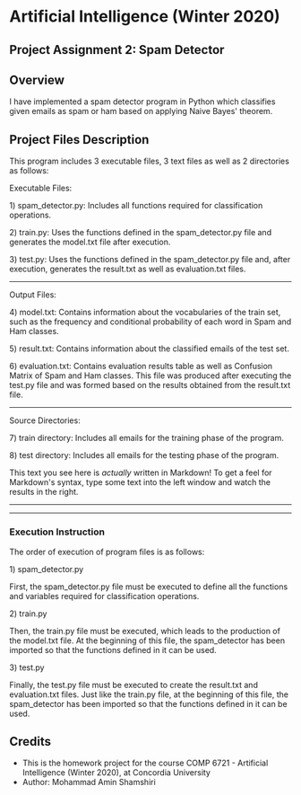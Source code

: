 <h1>Artificial Intelligence (Winter 2020)</h1>

<h2>Project Assignment 2: Spam Detector</h2>



<h2 id="overview"><a class="anchor" name="overview" href="#overview"><span class="octicon octicon-link"></span></a>Overview</h2>
<p>I have implemented a spam detector program in Python which classifies given emails as spam or ham based on applying Naive Bayes' theorem.</p>

<h2 id="explenation-of-submitted-files"><a class="anchor" name="explenation-of-submitted-files" href="#explenation-of-submitted-files"><span class="octicon octicon-link"></span></a>Project Files Description</h2>
<p>This program includes 3 executable files, 3 text files as well as 2 directories as follows:</p>
<p>Executable Files:</p>
<p>  1) spam_detector.py: Includes all functions required for classification operations.</p>
<p>  2) train.py: Uses the functions defined in the spam_detector.py file and generates the model.txt file after execution.</p>
<p>  3) test.py: Uses the functions defined in the spam_detector.py file and, after execution, generates the result.txt as well as evaluation.txt files.</p>
<hr>
<p>Output Files:</p>
<p>  4) model.txt: Contains information about the vocabularies of the train set, such as the frequency and conditional probability of each word in Spam and Ham classes.</p>
<p>  5) result.txt: Contains information about the classified emails of the test set.</p>
<p>  6) evaluation.txt: Contains evaluation results table as well as Confusion Matrix of Spam and Ham classes.
  This file was produced after executing the test.py file and was formed based on the results obtained from the result.txt file.</p>
<hr>
<p>Source Directories:</p>
<p>  7) train directory: Includes all emails for the training phase of the program.</p>
<p>  8) test directory: Includes all emails for the testing phase of the program.</p>
<p>This text you see here is <em>actually</em> written in Markdown! To get a feel for Markdown's syntax, type some text into the left window and watch the results in the right.</p>
<hr>
<hr>
<h3 id="execution-instruction"><a class="anchor" name="execution-instruction" href="#execution-instruction"><span class="octicon octicon-link"></span></a>Execution Instruction</h3>
<p>The order of execution of program files is as follows:</p>
<p>1) spam_detector.py</p>
<p>First, the spam_detector.py file must be executed to define all the functions and variables required for classification operations.</p>
<p>2) train.py</p>
<p>Then, the train.py file must be executed, which leads to the production of the model.txt file. 
At the beginning of this file, the spam_detector has been imported so that the functions defined in it can be used.</p>
<p>3) test.py</p>
<p>Finally, the test.py file must be executed to create the result.txt and evaluation.txt files.
Just like the train.py file, at the beginning of this file, the spam_detector has been imported so that the functions defined in it can be used.</p>





<h2>Credits</h2>
<ul>
  <li>This is the homework project for the course COMP 6721 - Artificial Intelligence (Winter 2020), at Concordia University</li>
  <li>Author: Mohammad Amin Shamshiri</li>
</ul>
